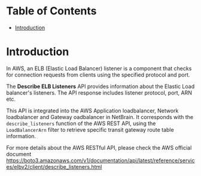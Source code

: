 # Table of Contents
- [Introduction](#introduction)


# Introduction <a name="introduction"></a>
In AWS, an ELB (Elastic Load Balancer) listener is a component that checks for connection requests from clients using the specified protocol and port.



The <b>Describe ELB Listeners</b> API provides information about the Elastic Load balancer's listeners. The API response includes listener protocol, port, ARN etc.

This API is integrated into the AWS Application loadbalancer, Network loadbalancer and Gateway oadbalancer in NetBrain. It corresponds with the `describe_listeners` function of the AWS REST API, using the `LoadBalancerArn` filter to retrieve specific transit gateway route table information.



For more details about the AWS RESTful API, please check the AWS official document https://boto3.amazonaws.com/v1/documentation/api/latest/reference/services/elbv2/client/describe_listeners.html